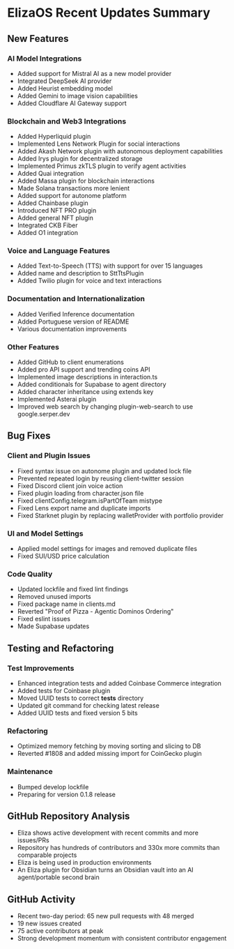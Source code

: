 # ElizaOS Recent Updates Summary

## New Features

### AI Model Integrations
- Added support for Mistral AI as a new model provider
- Integrated DeepSeek AI provider
- Added Heurist embedding model
- Added Gemini to image vision capabilities
- Added Cloudflare AI Gateway support

### Blockchain and Web3 Integrations
- Added Hyperliquid plugin
- Implemented Lens Network Plugin for social interactions
- Added Akash Network plugin with autonomous deployment capabilities
- Added Irys plugin for decentralized storage
- Implemented Primus zkTLS plugin to verify agent activities
- Added Quai integration
- Added Massa plugin for blockchain interactions
- Made Solana transactions more lenient
- Added support for autonome platform
- Added Chainbase plugin
- Introduced NFT PRO plugin
- Added general NFT plugin
- Integrated CKB Fiber
- Added O1 integration

### Voice and Language Features
- Added Text-to-Speech (TTS) with support for over 15 languages
- Added name and description to SttTtsPlugin
- Added Twilio plugin for voice and text interactions

### Documentation and Internationalization
- Added Verified Inference documentation
- Added Portuguese version of README
- Various documentation improvements

### Other Features
- Added GitHub to client enumerations
- Added pro API support and trending coins API
- Implemented image descriptions in interaction.ts
- Added conditionals for Supabase to agent directory
- Added character inheritance using extends key
- Implemented Asterai plugin
- Improved web search by changing plugin-web-search to use google.serper.dev

## Bug Fixes

### Client and Plugin Issues
- Fixed syntax issue on autonome plugin and updated lock file
- Prevented repeated login by reusing client-twitter session
- Fixed Discord client join voice action
- Fixed plugin loading from character.json file
- Fixed clientConfig.telegram.isPartOfTeam mistype
- Fixed Lens export name and duplicate imports
- Fixed Starknet plugin by replacing walletProvider with portfolio provider

### UI and Model Settings
- Applied model settings for images and removed duplicate files
- Fixed SUI/USD price calculation

### Code Quality
- Updated lockfile and fixed lint findings
- Removed unused imports
- Fixed package name in clients.md
- Reverted "Proof of Pizza - Agentic Dominos Ordering"
- Fixed eslint issues
- Made Supabase updates

## Testing and Refactoring

### Test Improvements
- Enhanced integration tests and added Coinbase Commerce integration
- Added tests for Coinbase plugin
- Moved UUID tests to correct __tests__ directory
- Updated git command for checking latest release
- Added UUID tests and fixed version 5 bits

### Refactoring
- Optimized memory fetching by moving sorting and slicing to DB
- Reverted #1808 and added missing import for CoinGecko plugin

### Maintenance
- Bumped develop lockfile
- Preparing for version 0.1.8 release

## GitHub Repository Analysis

- Eliza shows active development with recent commits and more issues/PRs
- Repository has hundreds of contributors and 330x more commits than comparable projects
- Eliza is being used in production environments
- An Eliza plugin for Obsidian turns an Obsidian vault into an AI agent/portable second brain

## GitHub Activity

- Recent two-day period: 65 new pull requests with 48 merged
- 19 new issues created
- 75 active contributors at peak
- Strong development momentum with consistent contributor engagement